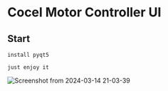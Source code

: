 # Cocel Motor Controller UI

## Start
```
install pyqt5
```

```
just enjoy it
```
![Screenshot from 2024-03-14 21-03-39](https://github.com/jaykorea/cocel_motor_controller_ui/assets/95605860/0bcfd172-3eb3-468c-b499-d6825996d7e9)

